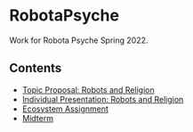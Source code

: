 # RobotaPsyche
Work for Robota Psyche Spring 2022.

## Contents

- [Topic Proposal: Robots and Religion](01-31/topic-proposal.md)
- [Individual Presentation: Robots and Religion](https://docs.google.com/presentation/d/1YrU19jp48tmDPjXAvO6CqatGGHTOgqq4AJAxrmUqtII/edit?usp=sharing)
- [Ecosystem Assignment](02-14/)
- [Midterm](02-14/)
